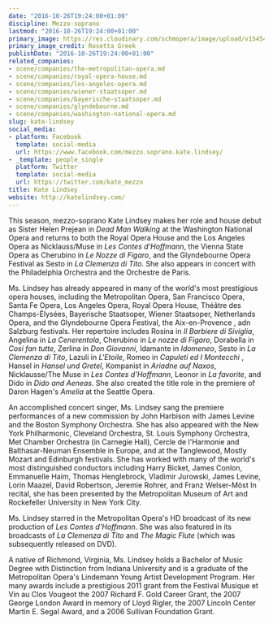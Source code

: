 ```yaml
---
date: "2016-10-26T19:24:00+01:00"
discipline: Mezzo-soprano
lastmod: "2016-10-26T19:24:00+01:00"
primary_image: https://res.cloudinary.com/schmopera/image/upload/v1545409169/media/webhook-uploads/1477506189794/2016-10-26---Kate-Lindsey.jpg.jpg
primary_image_credit: Rosetta Greek
publishDate: "2016-10-26T19:24:00+01:00"
related_companies:
- scene/companies/the-metropolitan-opera.md
- scene/companies/royal-opera-house.md
- scene/companies/los-angeles-opera.md
- scene/companies/wiener-staatsoper.md
- scene/companies/bayerische-staatsoper.md
- scene/companies/glyndebourne.md
- scene/companies/washington-national-opera.md
slug: kate-lindsey
social_media:
- platform: Facebook
  template: social-media
  url: https://www.facebook.com/mezzo.soprano.kate.lindsey/
- _template: people_single
  platform: Twitter
  template: social-media
  url: https://twitter.com/kate_mezzo
title: Kate Lindsey
website: http://katelindsey.com/
---
```


This season, mezzo-soprano Kate Lindsey makes her role and house debut as Sister Helen Prejean in *Dead Man Walking* at the Washington National Opera and returns to both the Royal Opera House and the Los Angeles Opera as Nicklauss/Muse in *Les Contes d'Hoffmann*, the Vienna State Opera as Cherubino in *Le Nozze di Figaro*, and the Glyndebourne Opera Festival as Sesto in *La Clemenza di Tito*.  She also appears in concert with the Philadelphia Orchestra and the Orchestre de Paris. 

Ms. Lindsey has already appeared in many of the world's most prestigious opera houses, including the Metropolitan Opera, San Francisco Opera, Santa Fe Opera, Los Angeles Opera, Royal Opera House, Théâtre des Champs-Élysées, Bayerische Staatsoper, Wiener Staatsoper, Netherlands Opera, and the Glyndebourne Opera Festival,  the Aix-en-Provence , adn Salzburg festivals. Her repertoire includes Rosina in *Il Barbiere di Siviglia*, Angelina in *La Cenerentola*, Cherubino in *Le nozze di Figaro*, Dorabella in *Cosí fan tutte*, Zerlina in *Don Giovanni*, Idamante in *Idomeneo*, Sesto in *La Clemenza di Tito*, Lazuli in *L'Etoile*, Romeo in *Capuleti ed I Montecchi* , Hansel in *Hansel und Gretel*, Kompanist in *Ariadne auf Naxos*,  Nicklausse/The Muse in *Les Contes d'Hoffmann*, Leonor in *La favorite*, and Dido in *Dido and Aeneas*. She also created the title role in the premiere of Daron Hagen's *Amelia* at the Seattle Opera. 

An accomplished concert singer, Ms. Lindsey sang the premiere performances of a new commission by John Harbison with James Levine and the Boston Symphony Orchestra. She has also appeared with the New York Philharmonic, Cleveland Orchestra, St. Louis Symphony Orchestra, Met Chamber Orchestra (in Carnegie Hall), Cercle de l'Harmonie and Balthasar-Neuman Ensemble in Europe, and at the Tanglewood, Mostly Mozart and Edinburgh festivals. She has worked with many of the world's most distinguished conductors including  Harry Bicket, James Conlon, Emmanuelle Haim, Thomas Henglebrock, Vladimir Jurowski, James Levine, Lorin Maazel, David Robertson, Jeremie Rohrer, and Franz Welser-Möst   In recital, she has been presented by the Metropolitan Museum of Art and Rockefeller University in New York City.  

Ms. Lindsey starred in the Metropolitan Opera's HD broadcast of its new production of *Les Contes d'Hoffmann*. She was also featured in its broadcasts of *La Clemenza di Tito* and *The Magic Flute* (which was subsequently released on DVD).

A native of Richmond, Virginia, Ms. Lindsey holds a Bachelor of Music Degree with Distinction from Indiana University and is a graduate of the Metropolitan Opera's Lindemann Young Artist Development Program.  Her many awards include a prestigious 2011 grant from the Festival Musique et Vin au Clos Vougeot the 2007 Richard F. Gold Career Grant, the  2007 George London Award in memory of Lloyd Rigler, the 2007 Lincoln Center Martin E. Segal Award, and a 2006 Sullivan Foundation Grant.
